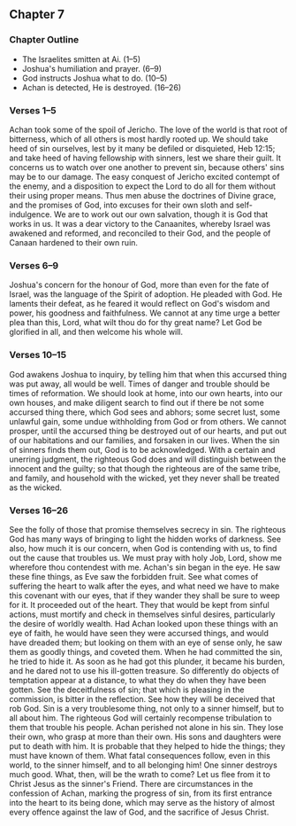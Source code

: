 ## Chapter 7

### Chapter Outline

- The Israelites smitten at Ai. (1–5)
- Joshua's humiliation and prayer. (6–9)
- God instructs Joshua what to do. (10–5)
- Achan is detected, He is destroyed. (16–26)

### Verses 1–5

Achan took some of the spoil of Jericho. The love of the world is that root of bitterness, which of all others is most hardly rooted up. We should take heed of sin ourselves, lest by it many be defiled or disquieted, Heb 12:15; and take heed of having fellowship with sinners, lest we share their guilt. It concerns us to watch over one another to prevent sin, because others' sins may be to our damage. The easy conquest of Jericho excited contempt of the enemy, and a disposition to expect the Lord to do all for them without their using proper means. Thus men abuse the doctrines of Divine grace, and the promises of God, into excuses for their own sloth and self-indulgence. We are to work out our own salvation, though it is God that works in us. It was a dear victory to the Canaanites, whereby Israel was awakened and reformed, and reconciled to their God, and the people of Canaan hardened to their own ruin.

### Verses 6–9

Joshua's concern for the honour of God, more than even for the fate of Israel, was the language of the Spirit of adoption. He pleaded with God. He laments their defeat, as he feared it would reflect on God's wisdom and power, his goodness and faithfulness. We cannot at any time urge a better plea than this, Lord, what wilt thou do for thy great name? Let God be glorified in all, and then welcome his whole will.

### Verses 10–15

God awakens Joshua to inquiry, by telling him that when this accursed thing was put away, all would be well. Times of danger and trouble should be times of reformation. We should look at home, into our own hearts, into our own houses, and make diligent search to find out if there be not some accursed thing there, which God sees and abhors; some secret lust, some unlawful gain, some undue withholding from God or from others. We cannot prosper, until the accursed thing be destroyed out of our hearts, and put out of our habitations and our families, and forsaken in our lives. When the sin of sinners finds them out, God is to be acknowledged. With a certain and unerring judgment, the righteous God does and will distinguish between the innocent and the guilty; so that though the righteous are of the same tribe, and family, and household with the wicked, yet they never shall be treated as the wicked.

### Verses 16–26

See the folly of those that promise themselves secrecy in sin. The righteous God has many ways of bringing to light the hidden works of darkness. See also, how much it is our concern, when God is contending with us, to find out the cause that troubles us. We must pray with holy Job, Lord, show me wherefore thou contendest with me. Achan's sin began in the eye. He saw these fine things, as Eve saw the forbidden fruit. See what comes of suffering the heart to walk after the eyes, and what need we have to make this covenant with our eyes, that if they wander they shall be sure to weep for it. It proceeded out of the heart. They that would be kept from sinful actions, must mortify and check in themselves sinful desires, particularly the desire of worldly wealth. Had Achan looked upon these things with an eye of faith, he would have seen they were accursed things, and would have dreaded them; but looking on them with an eye of sense only, he saw them as goodly things, and coveted them. When he had committed the sin, he tried to hide it. As soon as he had got this plunder, it became his burden, and he dared not to use his ill-gotten treasure. So differently do objects of temptation appear at a distance, to what they do when they have been gotten. See the deceitfulness of sin; that which is pleasing in the commission, is bitter in the reflection. See how they will be deceived that rob God. Sin is a very troublesome thing, not only to a sinner himself, but to all about him. The righteous God will certainly recompense tribulation to them that trouble his people. Achan perished not alone in his sin. They lose their own, who grasp at more than their own. His sons and daughters were put to death with him. It is probable that they helped to hide the things; they must have known of them. What fatal consequences follow, even in this world, to the sinner himself, and to all belonging him! One sinner destroys much good. What, then, will be the wrath to come? Let us flee from it to Christ Jesus as the sinner's Friend. There are circumstances in the confession of Achan, marking the progress of sin, from its first entrance into the heart to its being done, which may serve as the history of almost every offence against the law of God, and the sacrifice of Jesus Christ.

